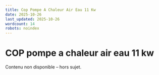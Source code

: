 ```yaml
---
title: Cop Pompe A Chaleur Air Eau 11 Kw
date: 2025-10-26
last_updated: 2025-10-26
wordcount: 14
robots: noindex
---
```


# COP pompe a chaleur air eau 11 kw

Contenu non disponible – hors sujet.